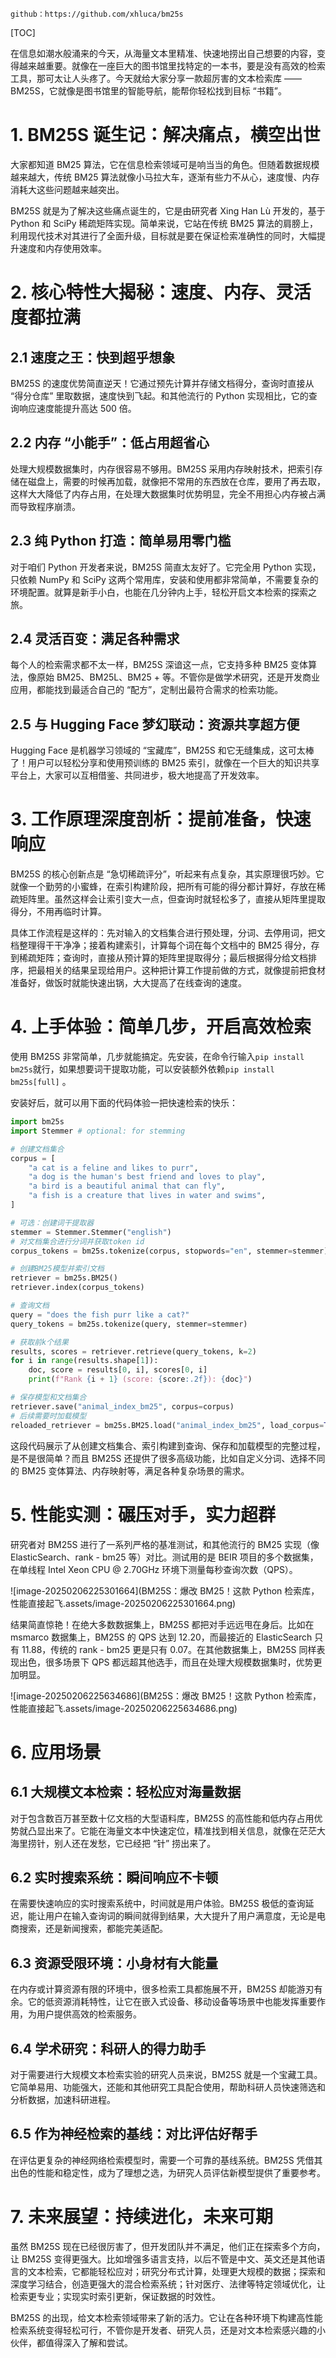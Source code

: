 

```
github：https://github.com/xhluca/bm25s
```

[TOC]

在信息如潮水般涌来的今天，从海量文本里精准、快速地捞出自己想要的内容，变得越来越重要。就像在一座巨大的图书馆里找特定的一本书，要是没有高效的检索工具，那可太让人头疼了。今天就给大家分享一款超厉害的文本检索库 ——BM25S，它就像是图书馆里的智能导航，能帮你轻松找到目标 “书籍”。

# 1. BM25S 诞生记：解决痛点，横空出世

大家都知道 BM25 算法，它在信息检索领域可是响当当的角色。但随着数据规模越来越大，传统 BM25 算法就像小马拉大车，逐渐有些力不从心，速度慢、内存消耗大这些问题越来越突出。

BM25S 就是为了解决这些痛点诞生的，它是由研究者 Xing Han Lù 开发的，基于 Python 和 SciPy 稀疏矩阵实现。简单来说，它站在传统 BM25 算法的肩膀上，利用现代技术对其进行了全面升级，目标就是要在保证检索准确性的同时，大幅提升速度和内存使用效率。

# 2. 核心特性大揭秘：速度、内存、灵活度都拉满

## 2.1 速度之王：快到超乎想象

BM25S 的速度优势简直逆天！它通过预先计算并存储文档得分，查询时直接从 “得分仓库” 里取数据，速度快到飞起。和其他流行的 Python 实现相比，它的查询响应速度能提升高达 500 倍。

## 2.2 内存 “小能手”：低占用超省心

处理大规模数据集时，内存很容易不够用。BM25S 采用内存映射技术，把索引存储在磁盘上，需要的时候再加载，就像把不常用的东西放在仓库，要用了再去取，这样大大降低了内存占用，在处理大数据集时优势明显，完全不用担心内存被占满而导致程序崩溃。

## 2.3 纯 Python 打造：简单易用零门槛

对于咱们 Python 开发者来说，BM25S 简直太友好了。它完全用 Python 实现，只依赖 NumPy 和 SciPy 这两个常用库，安装和使用都非常简单，不需要复杂的环境配置。就算是新手小白，也能在几分钟内上手，轻松开启文本检索的探索之旅。

## 2.4 灵活百变：满足各种需求

每个人的检索需求都不太一样，BM25S 深谙这一点，它支持多种 BM25 变体算法，像原始 BM25、BM25L、BM25 + 等。不管你是做学术研究，还是开发商业应用，都能找到最适合自己的 “配方”，定制出最符合需求的检索功能。

## 2.5 与 Hugging Face 梦幻联动：资源共享超方便

Hugging Face 是机器学习领域的 “宝藏库”，BM25S 和它无缝集成，这可太棒了！用户可以轻松分享和使用预训练的 BM25 索引，就像在一个巨大的知识共享平台上，大家可以互相借鉴、共同进步，极大地提高了开发效率。

# 3. 工作原理深度剖析：提前准备，快速响应

BM25S 的核心创新点是 “急切稀疏评分”，听起来有点复杂，其实原理很巧妙。它就像一个勤劳的小蜜蜂，在索引构建阶段，把所有可能的得分都计算好，存放在稀疏矩阵里。虽然这样会让索引变大一点，但查询时就轻松多了，直接从矩阵里提取得分，不用再临时计算。

具体工作流程是这样的：先对输入的文档集合进行预处理，分词、去停用词，把文档整理得干干净净；接着构建索引，计算每个词在每个文档中的 BM25 得分，存到稀疏矩阵；查询时，直接从预计算的矩阵里提取得分；最后根据得分给文档排序，把最相关的结果呈现给用户。这种把计算工作提前做的方式，就像提前把食材准备好，做饭时就能快速出锅，大大提高了在线查询的速度。

# 4. 上手体验：简单几步，开启高效检索

使用 BM25S 非常简单，几步就能搞定。先安装，在命令行输入`pip install bm25s`就行，如果想要词干提取功能，可以安装额外依赖`pip install bm25s[full]` 。

安装好后，就可以用下面的代码体验一把快速检索的快乐：

```python
import bm25s
import Stemmer # optional: for stemming

# 创建文档集合
corpus = [
    "a cat is a feline and likes to purr",
    "a dog is the human's best friend and loves to play",
    "a bird is a beautiful animal that can fly",
    "a fish is a creature that lives in water and swims",
]

# 可选：创建词干提取器
stemmer = Stemmer.Stemmer("english")
# 对文档集合进行分词并获取token id
corpus_tokens = bm25s.tokenize(corpus, stopwords="en", stemmer=stemmer)

# 创建BM25模型并索引文档
retriever = bm25s.BM25()
retriever.index(corpus_tokens)

# 查询文档
query = "does the fish purr like a cat?"
query_tokens = bm25s.tokenize(query, stemmer=stemmer)

# 获取前k个结果
results, scores = retriever.retrieve(query_tokens, k=2)
for i in range(results.shape[1]):
    doc, score = results[0, i], scores[0, i]
    print(f"Rank {i + 1} (score: {score:.2f}): {doc}")

# 保存模型和文档集合
retriever.save("animal_index_bm25", corpus=corpus)
# 后续需要时加载模型
reloaded_retriever = bm25s.BM25.load("animal_index_bm25", load_corpus=True)
```

这段代码展示了从创建文档集合、索引构建到查询、保存和加载模型的完整过程，是不是很简单？而且 BM25S 还提供了很多高级功能，比如自定义分词、选择不同的 BM25 变体算法、内存映射等，满足各种复杂场景的需求。

# 5. 性能实测：碾压对手，实力超群

研究者对 BM25S 进行了一系列严格的基准测试，和其他流行的 BM25 实现（像 ElasticSearch、rank - bm25 等）对比。测试用的是 BEIR 项目的多个数据集，在单线程 Intel Xeon CPU @ 2.70GHz 环境下测量每秒查询次数（QPS）。

![image-20250206225301664](BM25S：爆改 BM25！这款 Python 检索库，性能直接起飞.assets/image-20250206225301664.png)

结果简直惊艳！在绝大多数数据集上，BM25S 都把对手远远甩在身后。比如在 msmarco 数据集上，BM25S 的 QPS 达到 12.20，而最接近的 ElasticSearch 只有 11.88，传统的 rank - bm25 更是只有 0.07。在其他数据集上，BM25S 同样表现出色，很多场景下 QPS 都远超其他选手，而且在处理大规模数据集时，优势更加明显。

![image-20250206225634686](BM25S：爆改 BM25！这款 Python 检索库，性能直接起飞.assets/image-20250206225634686.png)

# 6. 应用场景

## 6.1 大规模文本检索：轻松应对海量数据

对于包含数百万甚至数十亿文档的大型语料库，BM25S 的高性能和低内存占用优势就凸显出来了。它能在海量文本中快速定位，精准找到相关信息，就像在茫茫大海里捞针，别人还在发愁，它已经把 “针” 捞出来了。

## 6.2 实时搜索系统：瞬间响应不卡顿

在需要快速响应的实时搜索系统中，时间就是用户体验。BM25S 极低的查询延迟，能让用户在输入查询词的瞬间就得到结果，大大提升了用户满意度，无论是电商搜索，还是新闻搜索，都能完美适配。

## 6.3 资源受限环境：小身材有大能量

在内存或计算资源有限的环境中，很多检索工具都施展不开，BM25S 却能游刃有余。它的低资源消耗特性，让它在嵌入式设备、移动设备等场景中也能发挥重要作用，为用户提供高效的检索服务。

## 6.4 学术研究：科研人的得力助手

对于需要进行大规模文本检索实验的研究人员来说，BM25S 就是一个宝藏工具。它简单易用、功能强大，还能和其他研究工具配合使用，帮助科研人员快速筛选和分析数据，加速科研进程。

## 6.5 作为神经检索的基线：对比评估好帮手

在评估更复杂的神经网络检索模型时，需要一个可靠的基线系统。BM25S 凭借其出色的性能和稳定性，成为了理想之选，为研究人员评估新模型提供了重要参考。

# 7. 未来展望：持续进化，未来可期

虽然 BM25S 现在已经很厉害了，但开发团队并不满足，他们正在探索多个方向，让 BM25S 变得更强大。比如增强多语言支持，以后不管是中文、英文还是其他语言的文本检索，它都能轻松应对；研究分布式计算，处理更大规模的数据；探索和深度学习结合，创造更强大的混合检索系统；针对医疗、法律等特定领域优化，让检索更专业；实现实时索引更新，保证数据的时效性。

BM25S 的出现，给文本检索领域带来了新的活力。它让在各种环境下构建高性能检索系统变得轻松可行，不管你是开发者、研究人员，还是对文本检索感兴趣的小伙伴，都值得深入了解和尝试。

